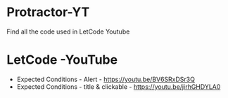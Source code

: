 # Protractor-YT
Find all the code used in LetCode Youtube

# LetCode -YouTube

- Expected Conditions - Alert - https://youtu.be/BV6SRxDSr3Q
- Expected Conditions - title & clickable - https://youtu.be/jirhGHDYLA0
